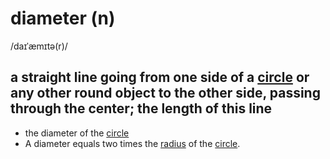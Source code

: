 # diameter (n)

/daɪˈæmɪtə(r)/

## a straight line going from one side of a [circle](circle-n.md#a-completely-round-flat-shape) or any other round object to the other side, passing through the center; the length of this line

- the diameter of the [circle](circle-n.md#a-completely-round-flat-shape)
- A diameter equals two times the [radius](radius-n.md#a-straigth-line-between-the-center-of-a-circle-and-any-point-on-its-outer-edge-the-length-of-this-line) of the [circle](circle-n.md#a-completely-round-flat-shape).